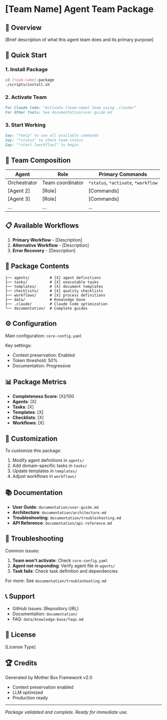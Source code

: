 # [Team Name] Agent Team Package

## 🎯 Overview
[Brief description of what this agent team does and its primary purpose]

## 🚀 Quick Start

### 1. Install Package
```bash
cd [team-name]-package
./scripts/install.sh
```

### 2. Activate Team
```markdown
For Claude Code: "Activate [team-name] team using .claude/"
For Other Tools: See documentation/user-guide.md
```

### 3. Start Working
```markdown
Say: "*help" to see all available commands
Say: "*status" to check team status
Say: "*start [workflow]" to begin
```

## 👥 Team Composition

| Agent | Role | Primary Commands |
|-------|------|-----------------|
| Orchestrator | Team coordinator | `*status`, `*activate`, `*workflow` |
| [Agent 2] | [Role] | [Commands] |
| [Agent 3] | [Role] | [Commands] |
| ... | ... | ... |

## 📋 Available Workflows

1. **Primary Workflow** - [Description]
2. **Alternative Workflow** - [Description]
3. **Error Recovery** - [Description]

## 📁 Package Contents

```
├── agents/         # [X] agent definitions
├── tasks/          # [X] executable tasks
├── templates/      # [X] document templates
├── checklists/     # [X] quality checklists
├── workflows/      # [X] process definitions
├── data/           # Knowledge base
├── .claude/        # Claude Code optimization
└── documentation/  # Complete guides
```

## ⚙️ Configuration

Main configuration: `core-config.yaml`

Key settings:
- Context preservation: Enabled
- Token threshold: 50%
- Documentation: Progressive

## 📊 Package Metrics

- **Completeness Score**: [X]/100
- **Agents**: [X]
- **Tasks**: [X]
- **Templates**: [X]
- **Checklists**: [X]
- **Workflows**: [X]

## 🔧 Customization

To customize this package:
1. Modify agent definitions in `agents/`
2. Add domain-specific tasks in `tasks/`
3. Update templates in `templates/`
4. Adjust workflows in `workflows/`

## 📚 Documentation

- **User Guide**: `documentation/user-guide.md`
- **Architecture**: `documentation/architecture.md`
- **Troubleshooting**: `documentation/troubleshooting.md`
- **API Reference**: `documentation/api-reference.md`

## 🐛 Troubleshooting

Common issues:
1. **Team won't activate**: Check `core-config.yaml`
2. **Agent not responding**: Verify agent file in `agents/`
3. **Task fails**: Check task definition and dependencies

For more: See `documentation/troubleshooting.md`

## 📞 Support

- GitHub Issues: [Repository URL]
- Documentation: `documentation/`
- FAQ: `data/knowledge-base/faqs.md`

## 📜 License

[License Type]

## 🏆 Credits

Generated by Mother Box Framework v2.0
- Context preservation enabled
- LLM optimized
- Production ready

---
*Package validated and complete. Ready for immediate use.*